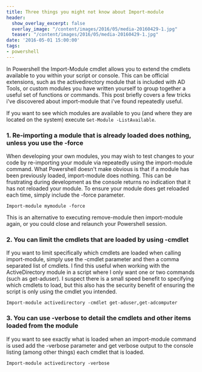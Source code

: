 ```yaml
---
title: Three things you might not know about Import-module
header:
  show_overlay_excerpt: false
  overlay_image: "/content/images/2016/05/media-20160429-1.jpg"
  teaser: "/content/images/2016/05/media-20160429-1.jpg"
date: '2016-05-01 15:00:00'
tags:
- powershell
---
```

In Powershell the Import-Module cmdlet allows you to extend the cmdlets available to you within your script or console. This can be official extensions, such as the activedirectory module that is included with AD Tools, or custom modules you have written yourself to group together a useful set of functions or commands. This post briefly covers a few tricks i've discovered about import-module that i've found repeatedly useful.

If you want to see which modules are available to you (and where they are located on the system) execute `Get-Module -ListAvailable`.

### 1. Re-importing a module that is already loaded does nothing, unless you use the -force

When developing your own modules, you may wish to test changes to your code by re-importing your module via repeatedly using the import-module command. What Powershell doesn't make obvious is that if a module has been previously loaded, import-module does nothing. This can be frustrating during development as the console returns no indication that it has not reloaded your module. To ensure your module does get reloaded each time, simply include the -force parameter.

`Import-module mymodule -force`

This is an alternative to executing remove-module then import-module again, or you could close and relaunch your Powershell session.

### 2. You can limit the cmdlets that are loaded by using -cmdlet

If you want to limit specifically which cmdlets are loaded when calling import-module, simply use the -cmdlet parameter and then a comma separated list of cmdlets. I find this useful when working with the ActiveDirectory module in a script where I only want one or two commands (such as get-aduser). I suspect there is a small speed benefit to specifying which cmdlets to load, but this also has the security benefit of ensuring the script is only using the cmdlet you intended.

`Import-module activedirectory -cmdlet get-aduser,get-adcomputer`

### 3.  You can use -verbose to detail the cmdlets and other items loaded from the module

If you want to see exactly what is loaded when an import-module command is used add the -verbose parameter and get verbose output to the console listing (among other things) each cmdlet that is loaded.

`Import-module activedirectory -verbose`